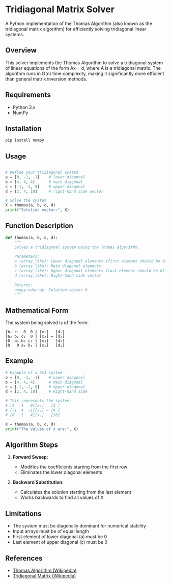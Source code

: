 # Tridiagonal Matrix Solver

A Python implementation of the Thomas Algorithm (also known as the tridiagonal matrix algorithm) for efficiently solving tridiagonal linear systems.

## Overview

This solver implements the Thomas Algorithm to solve a tridiagonal system of linear equations of the form Ax = d, where A is a tridiagonal matrix. The algorithm runs in O(n) time complexity, making it significantly more efficient than general matrix inversion methods.

## Requirements

- Python 3.x
- NumPy

## Installation

```bash
pip install numpy
```

## Usage

```python

# Define your tridiagonal system
a = [0, -1, -1]    # lower diagonal
b = [4, 4, 4]      # main diagonal
c = [-1, -1, 0]    # upper diagonal
d = [2, 4, 10]     # right-hand side vector

# Solve the system
X = thomas(a, b, c, d)
print("Solution vector:", X)
```

## Function Description

```python
def thomas(a, b, c, d):
    """
    Solves a tridiagonal system using the Thomas algorithm.
    
    Parameters:
    a (array_like): Lower diagonal elements (first element should be 0)
    b (array_like): Main diagonal elements
    c (array_like): Upper diagonal elements (last element should be 0)
    d (array_like): Right-hand side vector
    
    Returns:
    numpy.ndarray: Solution vector X
    """
```

## Mathematical Form

The system being solved is of the form:

```
[b₁ c₁  0  0 ] [x₁]   [d₁]
[a₂ b₂ c₂  0 ] [x₂] = [d₂]
[0  a₃ b₃ c₃ ] [x₃]   [d₃]
[0   0 a₄ b₄ ] [x₄]   [d₄]
```

## Example

```python
# Example of a 3x3 system
a = [0, -1, -1]    # Lower diagonal
b = [4, 4, 4]      # Main diagonal
c = [-1, -1, 0]    # Upper diagonal
d = [2, 4, 10]     # Right-hand side

# This represents the system:
# [4  -1   0][x₁]   [2 ]
# [-1  4  -1][x₂] = [4 ]
# [0  -1   4][x₃]   [10]

X = thomas(a, b, c, d)
print("The Values of X are:", X)
```

## Algorithm Steps

1. **Forward Sweep:**
   - Modifies the coefficients starting from the first row
   - Eliminates the lower diagonal elements
   
2. **Backward Substitution:**
   - Calculates the solution starting from the last element
   - Works backwards to find all values of X

## Limitations

- The system must be diagonally dominant for numerical stability
- Input arrays must be of equal length
- First element of lower diagonal (a) must be 0
- Last element of upper diagonal (c) must be 0


## References

- [Thomas Algorithm (Wikipedia)](https://en.wikipedia.org/wiki/Tridiagonal_matrix_algorithm)
- [Tridiagonal Matrix (Wikipedia)](https://en.wikipedia.org/wiki/Tridiagonal_matrix)
